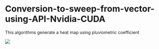 # Conversion-to-sweep-from-vector-using-API-Nvidia-CUDA
This algorithms generate a heat map using  pluviometric coefficient

![](https://raw.githubusercontent.com/Hermanyo/vector-to-sweep-using-API-Nvidia-CUDA-and-sequencial/main/heat_map.png)
